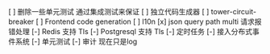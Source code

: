 [ ] 删除一些单元测试 通过集成测试来保证
[ ] 独立代码生成器
[ ] tower-circuit-breaker
[ ] Frontend code generation
[ ] l10n
[x] json query path multi 请求报错处理
[-] Redis 支持 Tls
[-] Postgresql 支持 Tls
[-] 定时任务
[-] 接入分布式事件系统
[-] 单元测试
[-] 审计 现在只是log